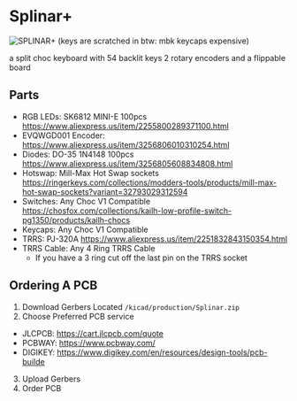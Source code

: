 # Splinar+

![SPLINAR+](https://github.com/Minecatr/keyboards/assets/82689952/dd9eb8d7-dbf1-4457-82e7-535c85afdfb5)
(keys are scratched in btw: mbk keycaps expensive)

a split choc keyboard with 54 backlit keys 2 rotary encoders and a flippable board
## Parts
- RGB LEDs: SK6812 MINI-E 100pcs https://www.aliexpress.us/item/2255800289371100.html
- EVQWGD001 Encoder: https://www.aliexpress.us/item/3256806010310254.html
- Diodes: DO-35 1N4148 100pcs https://www.aliexpress.us/item/3256805608834808.html
- Hotswap: Mill-Max Hot Swap sockets https://ringerkeys.com/collections/modders-tools/products/mill-max-hot-swap-sockets?variant=32793029312594
- Switches: Any Choc V1 Compatible https://chosfox.com/collections/kailh-low-profile-switch-pg1350/products/kailh-chocs
- Keycaps: Any Choc V1 Compatible
- TRRS: PJ-320A https://www.aliexpress.us/item/2251832843150354.html
- TRRS Cable: Any 4 Ring TRRS Cable
  - If you have a 3 ring cut off the last pin on the TRRS socket
## Ordering A PCB
1. Download Gerbers Located `/kicad/production/Splinar.zip`
2. Choose Preferred PCB service
  - JLCPCB: https://cart.jlcpcb.com/quote
  - PCBWAY: https://www.pcbway.com/
  - DIGIKEY: https://www.digikey.com/en/resources/design-tools/pcb-builde
3. Upload Gerbers
4. Order PCB

